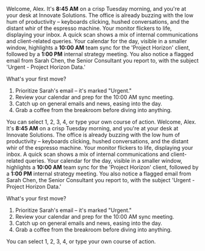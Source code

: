 Welcome, Alex. It's **8:45 AM** on a crisp Tuesday morning, and you're at your desk at Innovate Solutions. The office is already buzzing with the low hum of productivity – keyboards clicking, hushed conversations, and the distant whir of the espresso machine. Your monitor flickers to life, displaying your inbox. A quick scan shows a mix of internal communications and client-related queries. Your calendar for the day, visible in a smaller window, highlights a **10:00 AM** team sync for the 'Project Horizon' client, followed by a **1:00 PM** internal strategy meeting. You also notice a flagged email from Sarah Chen, the Senior Consultant you report to, with the subject 'Urgent - Project Horizon Data.'

What's your first move?

1.  Prioritize Sarah's email – it's marked "Urgent."
2.  Review your calendar and prep for the 10:00 AM sync meeting.
3.  Catch up on general emails and news, easing into the day.
4.  Grab a coffee from the breakroom before diving into anything.

You can select 1, 2, 3, 4, or type your own course of action.
Welcome, Alex. It's **8:45 AM** on a crisp Tuesday morning, and you're at your desk at Innovate Solutions. The office is already buzzing with the low hum of productivity – keyboards clicking, hushed conversations, and the distant whir of the espresso machine. Your monitor flickers to life, displaying your inbox. A quick scan shows a mix of internal communications and client-related queries. Your calendar for the day, visible in a smaller window, highlights a **10:00 AM** team sync for the 'Project Horizon' client, followed by a **1:00 PM** internal strategy meeting. You also notice a flagged email from Sarah Chen, the Senior Consultant you report to, with the subject 'Urgent - Project Horizon Data.'

What's your first move?

1.  Prioritize Sarah's email – it's marked "Urgent."
2.  Review your calendar and prep for the 10:00 AM sync meeting.
3.  Catch up on general emails and news, easing into the day.
4.  Grab a coffee from the breakroom before diving into anything.

You can select 1, 2, 3, 4, or type your own course of action.
